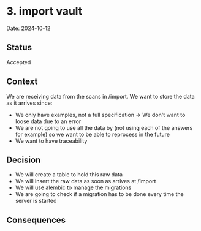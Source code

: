 # 3. import vault

Date: 2024-10-12

## Status

Accepted

## Context

We are receiving data from the scans in /import. We want to store the data as it arrives since:
- We only have examples, not a full specification -> We don't want to loose data due to an error
- We are not going to use all the data by (not using each of the answers for example) so we want to be able to reprocess in the future
- We want to have traceability

## Decision
- We will create a table to hold this raw data
- We will insert the raw data as soon as arrives at /import
- We will use alembic to manage the migrations
- We are going to check if a migration has to be done every time the server is started

## Consequences


